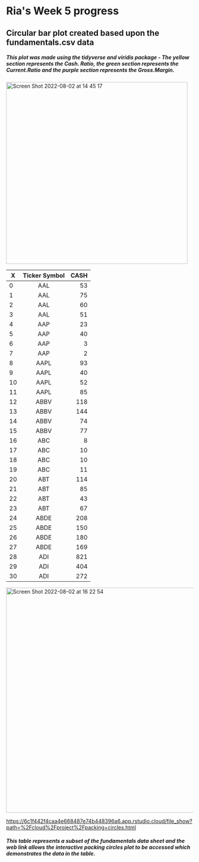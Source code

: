# Ria's Week 5 progress
## Circular bar plot created based upon the fundamentals.csv data
##### This plot was made using the tidyverse and viridis package - The yellow section represents the Cash. Ratio, the green section represents the Current.Ratio and the purple section represents the Gross.Margin.

<img width="488" alt="Screen Shot 2022-08-02 at 14 45 17" src="https://user-images.githubusercontent.com/78815761/182390147-d4357273-61dd-42a9-aa16-d05b5edc967b.png">

| X | Ticker Symbol  | CASH  |
| - |:--------------:| -----:|
| 0 | AAL            | 53    |
| 1 | AAL            | 75    |
| 2 | AAL            | 60    |
| 3 | AAL            | 51    |
| 4 | AAP            | 23    |
| 5 | AAP            | 40    |
| 6 | AAP            | 3     |
| 7 | AAP            | 2     |
| 8 | AAPL           | 93    |
| 9 | AAPL           | 40    |
| 10| AAPL           | 52    |
| 11| AAPL           | 85    |
| 12| ABBV           | 118   |
| 13| ABBV           | 144   |
| 14| ABBV           | 74    |
| 15| ABBV           | 77    |
| 16| ABC            | 8     |
| 17| ABC            | 10    |
| 18| ABC            | 10    |
| 19| ABC            | 11    |
| 20| ABT            | 114   |
| 21| ABT            | 85    |
| 22| ABT            | 43    |
| 23| ABT            | 67    |
| 24| ABDE           | 208   |
| 25| ABDE           | 150   |
| 26| ABDE           | 180   |
| 27| ABDE           | 169   |
| 28| ADI            | 821   |
| 29| ADI            | 404   |
| 30| ADI            | 272   |

<img width="604" alt="Screen Shot 2022-08-02 at 16 22 54" src="https://user-images.githubusercontent.com/78815761/182412468-fbf0d729-0514-4154-94e7-bd033af01156.png">

https://6c1f442f4caa4e668487e74b448396a6.app.rstudio.cloud/file_show?path=%2Fcloud%2Fproject%2Fpacking+circles.html

##### This table represents a subset of the fundamentals data sheet and the web link allows the interactive packing circles plot to be accessed which demonstrates the data in the table.

